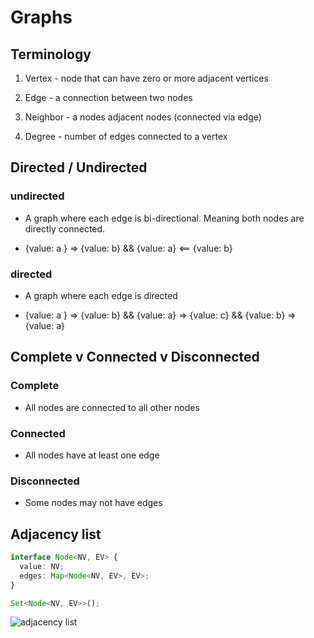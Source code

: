 # Graphs

## Terminology

1. Vertex - node that can have zero or more adjacent vertices

2. Edge - a connection between two nodes

3. Neighbor - a nodes adjacent nodes (connected via edge)

4. Degree - number of edges connected to a vertex

## Directed / Undirected

### undirected

- A graph where each edge is bi-directional. Meaning both nodes are directly connected.

- {value: a } => {value: b} && {value: a} <== {value: b}

### directed

- A graph where each edge is directed

- {value: a } => {value: b} && {value: a} => {value: c} && {value: b} => {value: a}

## Complete v Connected v Disconnected

### Complete

- All nodes are connected to all other nodes

### Connected

- All nodes have at least one edge

### Disconnected

- Some nodes may not have edges

## Adjacency list

```typescript
interface Node<NV, EV> {
  value: NV;
  edges: Map<Node<NV, EV>, EV>;
}

Set<Node<NV, EV>>();
```

![adjacency list](https://codefellows.github.io/common_curriculum/data_structures_and_algorithms/Code_401/class-35/resources/assets/AdjList.PNG)
